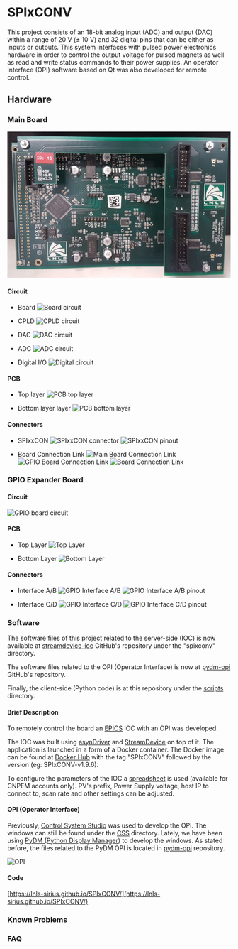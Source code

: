 # SPIxCONV

This project consists of an 18-bit analog input (ADC) and output (DAC) within a range of 20 V (± 10 V) and 32 digital pins that can be either as inputs or outputs. This system interfaces with pulsed power electronics hardware in order to control the output voltage for pulsed magnets as well as read and write status commands to their power supplies. An operator interface (OPI) software based on Qt was also developed for remote control.

<!--========================================-->
## Hardware
<!--========================================-->

<!--==============================-->
### Main Board
<!--==============================-->

![Main Board](./documentation/figures/hardware/SPIxCONV.jpg)

<!--====================-->
#### Circuit
<!--====================-->

  - Board
![Board circuit](https://raw.githubusercontent.com/lnls-sirius/SPIxCONV/master/documentation/figures/hardware/circuit_0_board.png)

  - CPLD
![CPLD circuit](https://raw.githubusercontent.com/lnls-sirius/SPIxCONV/master/documentation/figures/hardware/circuit_1_cpld.png)

  - DAC
![DAC circuit](https://raw.githubusercontent.com/lnls-sirius/SPIxCONV/master/documentation/figures/hardware/circuit_2_dac.png)

  - ADC
![ADC circuit](https://raw.githubusercontent.com/lnls-sirius/SPIxCONV/master/documentation/figures/hardware/circuit_3_adc.png)

  - Digital I/O
![Digital circuit](https://raw.githubusercontent.com/lnls-sirius/SPIxCONV/master/documentation/figures/hardware/circuit_4_digital.png)

<!--====================-->
#### PCB
<!--====================-->

  - Top layer
![PCB top layer](https://raw.githubusercontent.com/lnls-sirius/SPIxCONV/master/documentation/figures/hardware/pcb_top_layer.png)

  - Bottom layer layer
![PCB bottom layer](https://raw.githubusercontent.com/lnls-sirius/SPIxCONV/master/documentation/figures/hardware/pcb_bot_layer.png)

<!--====================-->
#### Connectors
<!--====================-->

  - SPIxxCON
![SPIxxCON connector](https://raw.githubusercontent.com/lnls-sirius/SPIxCONV/master/documentation/figures/hardware/main_board_conn_SPIxxCON.jpg)
![SPIxxCON pinout](https://raw.githubusercontent.com/lnls-sirius/SPIxCONV/master/documentation/figures/hardware/conn_SPIxxCON.png)

  - Board Connection Link
![Main Board Connection Link](https://raw.githubusercontent.com/lnls-sirius/SPIxCONV/master/documentation/figures/hardware/main_board_conn_link.jpg)
![GPIO Board Connection Link](https://raw.githubusercontent.com/lnls-sirius/SPIxCONV/master/documentation/figures/hardware/gpio_front_conn_link.jpg)
![Board Connection Link](https://raw.githubusercontent.com/lnls-sirius/SPIxCONV/master/documentation/figures/hardware/conn_board_link.png)

<!--==============================-->
### GPIO Expander Board
<!--==============================-->

<!--====================-->
#### Circuit
<!--====================-->
![GPIO board circuit](https://raw.githubusercontent.com/lnls-sirius/SPIxCONV/master/documentation/figures/hardware/gpio_schematic.png)

<!--====================-->
#### PCB
<!--====================-->
  - Top Layer
![Top Layer](https://raw.githubusercontent.com/lnls-sirius/SPIxCONV/master/documentation/figures/hardware/gpio_pcb_top.png)

  - Bottom Layer
![Bottom Layer](https://raw.githubusercontent.com/lnls-sirius/SPIxCONV/master/documentation/figures/hardware/gpio_pcb_bot.png)

<!--====================-->
#### Connectors
<!--====================-->

  - Interface A/B
![GPIO Interface A/B](https://raw.githubusercontent.com/lnls-sirius/SPIxCONV/master/documentation/figures/hardware/gpio_front_conn_AB.jpg)
![GPIO Interface A/B pinout](https://raw.githubusercontent.com/lnls-sirius/SPIxCONV/master/documentation/figures/hardware/conn_interface_AB.png)

  - Interface C/D
![GPIO Interface C/D](https://raw.githubusercontent.com/lnls-sirius/SPIxCONV/master/documentation/figures/hardware/gpio_front_conn_CD.jpg)
![GPIO Interface C/D pinout](https://raw.githubusercontent.com/lnls-sirius/SPIxCONV/master/documentation/figures/hardware/conn_interface_CD.png)

<!--========================================-->
### Software
<!--========================================-->

The software files of this project related to the server-side (IOC) is now available at [streamdevice-ioc](https://github.com/lnls-sirius/streamdevice-ioc) GitHub's repository under the "spixconv" directory.

The software files related to the OPI (Operator Interface) is now at [pydm-opi](https://github.com/lnls-sirius/pydm-opi) GitHub's repository.

Finally, the client-side (Python code) is at this repository under the [scripts](https://github.com/lnls-sirius/SPIxCONV/tree/master/software/scripts) directory.

<!--====================-->
#### Brief Description
<!--====================-->
To remotely control the board an [EPICS](https://epics-controls.org/about-epics/) IOC with an OPI was developed.

The IOC was built using [asynDriver](https://epics.anl.gov/modules/soft/asyn/) and [StreamDevice](http://epics.web.psi.ch/software/streamdevice/) on top of it. The application is launched in a form of a Docker container. The Docker image can be found at [Docker Hub](https://hub.docker.com/repository/docker/lnlscon/streamdevice-ioc) with the tag "SPIxCONV" followed by the version (eg: SPIxCONV-v1.9.6).

To configure the parameters of the IOC a [spreadsheet](https://cnpemcamp.sharepoint.com/:x:/s/controle/EUG0_4JUaz9Au7kZNcMZwZQB1x5OJBN_1QMdbbCGJ1Driw?e=Po8LNr) is used (available for CNPEM accounts only). PV's prefix, Power Supply voltage, host IP to connect to, scan rate and other settings can be adjusted. 

<!--====================-->
#### OPI (Operator Interface)
<!--====================-->

Previously, [Control System Studio](http://controlsystemstudio.org/) was used to develop the OPI. The windows can still be found under the [CSS](https://github.com/lnls-sirius/SPIxCONV/tree/master/software/CSS) directory. Lately, we have been using [PyDM (Python Display Manager)](https://slaclab.github.io/pydm/) to develop the windows. As stated before, the files related to the PyDM OPI is located in [pydm-opi](https://github.com/lnls-sirius/pydm-opi) repository.

![OPI](https://raw.githubusercontent.com/lnls-sirius/SPIxCONV/master/documentation/figures/hardware/OPI.jpg)

<!--====================-->
#### 
<!--====================-->

<!--====================-->
#### Code
<!--====================-->
[https://lnls-sirius.github.io/SPIxCONV/](https://lnls-sirius.github.io/SPIxCONV/)

<!--========================================-->
### Known Problems
<!--========================================-->

<!--========================================-->
### FAQ
<!--========================================-->

